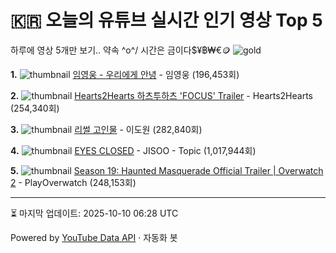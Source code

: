 # 🇰🇷 오늘의 유튜브 실시간 인기 영상 Top 5

하루에 영상 5개만 보기.. 약속 \^o^/ 
시간은 금이다$¥฿₩€🪙
![gold](https://media.tenor.com/your-gif-id.gif)


**1.** ![thumbnail](https://i.ytimg.com/vi/ylTuLv9iDmY/default.jpg)
[임영웅 -  우리에게 안녕](https://youtube.com/watch?v=ylTuLv9iDmY) - 임영웅 (196,453회)

**2.** ![thumbnail](https://i.ytimg.com/vi/tPNGxVu5d68/default.jpg)
[Hearts2Hearts 하츠투하츠 'FOCUS' Trailer](https://youtube.com/watch?v=tPNGxVu5d68) - Hearts2Hearts (254,340회)

**3.** ![thumbnail](https://i.ytimg.com/vi/0VLyXvNoTEk/default.jpg)
[리썰 고인물](https://youtube.com/watch?v=0VLyXvNoTEk) - 이도원 (282,840회)

**4.** ![thumbnail](https://i.ytimg.com/vi/aTqchg0BUG4/default.jpg)
[EYES CLOSED](https://youtube.com/watch?v=aTqchg0BUG4) - JISOO - Topic (1,017,944회)

**5.** ![thumbnail](https://i.ytimg.com/vi/hIhY9M5dWB4/default.jpg)
[Season 19: Haunted Masquerade Official Trailer | Overwatch 2](https://youtube.com/watch?v=hIhY9M5dWB4) - PlayOverwatch (248,153회)


---
⏳ 마지막 업데이트: 2025-10-10 06:28 UTC

Powered by [YouTube Data API](https://developers.google.com/youtube/v3/docs/videos/list) · 자동화 봇